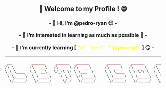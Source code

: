 **<h2 align="center">👋 Welcome to my Profile ! 😁</h2>**

<h3 align="center">
  - 👋 Hi, I’m @pedro-ryan 😊 -<br><br>
  - 👀 I’m interested in learning as much as possible 🙂 -<br><br>
  - 🌱 I’m currently learning
  [
    <font color="yellow">
      "c"
      <font color="white">,</font>
      "c++"
      <font color="white">,</font>
      "Typescript"
    </font>
  ]
  😏 -<br>
</h2>

___

```php
 __         ______     ______   ______        ______     ______     _____     ______      ___ 
/\ \       /\  ___\   /\__  _\ /\  ___\      /\  ___\   /\  __ \   /\  __-.  /\  ___\    /\  \
\ \ \____  \ \  __\   \/_/\ \/ \ \___  \     \ \ \____  \ \ \/\ \  \ \ \/\ \ \ \  __\    \ \__\
 \ \_____\  \ \_____\    \ \_\  \/\_____\     \ \_____\  \ \_____\  \ \____-  \ \_____\   \/__/__
  \/_____/   \/_____/     \/_/   \/_____/      \/_____/   \/_____/   \/____/   \/_____/      /\__\
                                                                                             \/__/
```
